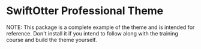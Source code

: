 # SwiftOtter Professional Theme

NOTE: This package is a complete example of the theme and is intended for reference. Don't install it if
you intend to follow along with the training course and build the theme yourself.
